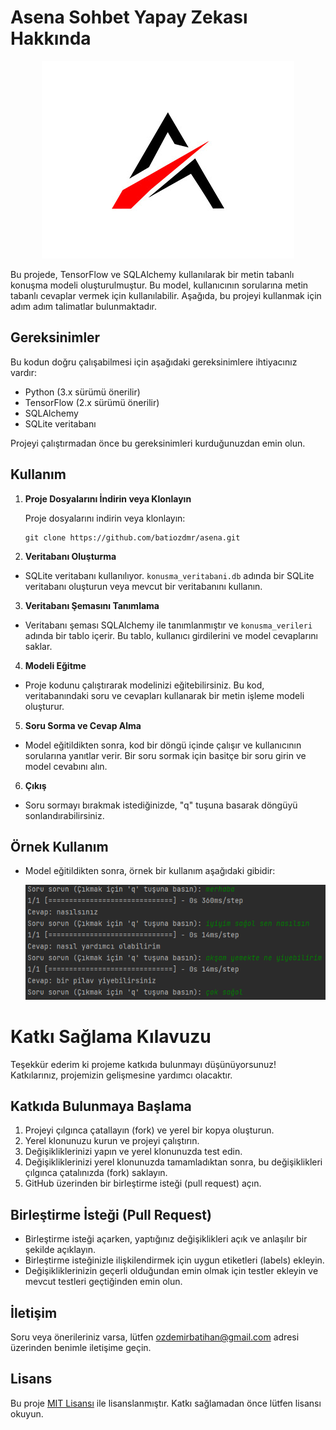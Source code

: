 # Asena Sohbet Yapay Zekası Hakkında
<p align="center">
  <img src="assets/images/logo.jpg">
</p>

Bu projede, TensorFlow ve SQLAlchemy kullanılarak bir metin tabanlı konuşma modeli oluşturulmuştur. Bu model, kullanıcının sorularına metin tabanlı cevaplar vermek için kullanılabilir. Aşağıda, bu projeyi kullanmak için adım adım talimatlar bulunmaktadır.

## Gereksinimler

Bu kodun doğru çalışabilmesi için aşağıdaki gereksinimlere ihtiyacınız vardır:

- Python (3.x sürümü önerilir)
- TensorFlow (2.x sürümü önerilir)
- SQLAlchemy
- SQLite veritabanı

Projeyi çalıştırmadan önce bu gereksinimleri kurduğunuzdan emin olun.

## Kullanım

1. **Proje Dosyalarını İndirin veya Klonlayın**

   Proje dosyalarını indirin veya klonlayın:

   ```shell
   git clone https://github.com/batiozdmr/asena.git
   ```

2. **Veritabanı Oluşturma**

- SQLite veritabanı kullanılıyor. `konusma_veritabani.db` adında bir SQLite veritabanı oluşturun veya mevcut bir veritabanını kullanın.

3. **Veritabanı Şemasını Tanımlama**

- Veritabanı şeması SQLAlchemy ile tanımlanmıştır ve `konusma_verileri` adında bir tablo içerir. Bu tablo, kullanıcı girdilerini ve model cevaplarını saklar.

4. **Modeli Eğitme**

- Proje kodunu çalıştırarak modelinizi eğitebilirsiniz. Bu kod, veritabanındaki soru ve cevapları kullanarak bir metin işleme modeli oluşturur.

5. **Soru Sorma ve Cevap Alma**

- Model eğitildikten sonra, kod bir döngü içinde çalışır ve kullanıcının sorularına yanıtlar verir. Bir soru sormak için basitçe bir soru girin ve model cevabını alın.

6. **Çıkış**

- Soru sormayı bırakmak istediğinizde, "q" tuşuna basarak döngüyü sonlandırabilirsiniz.

## Örnek Kullanım

- Model eğitildikten sonra, örnek bir kullanım aşağıdaki gibidir:
  
  ![Logo](assets/images/test.png)

# Katkı Sağlama Kılavuzu

Teşekkür ederim ki projeme katkıda bulunmayı düşünüyorsunuz! Katkılarınız, projemizin gelişmesine yardımcı olacaktır.

## Katkıda Bulunmaya Başlama

1. Projeyi çılgınca çatallayın (fork) ve yerel bir kopya oluşturun.
2. Yerel klonunuzu kurun ve projeyi çalıştırın.
3. Değişikliklerinizi yapın ve yerel klonunuzda test edin.
4. Değişikliklerinizi yerel klonunuzda tamamladıktan sonra, bu değişiklikleri çılgınca çatalınızda (fork) saklayın.
5. GitHub üzerinden bir birleştirme isteği (pull request) açın.

## Birleştirme İsteği (Pull Request)

- Birleştirme isteği açarken, yaptığınız değişiklikleri açık ve anlaşılır bir şekilde açıklayın.
- Birleştirme isteğinizle ilişkilendirmek için uygun etiketleri (labels) ekleyin.
- Değişikliklerinizin geçerli olduğundan emin olmak için testler ekleyin ve mevcut testleri geçtiğinden emin olun.

## İletişim

Soru veya önerileriniz varsa, lütfen [ozdemirbatihan@gmail.com](mailto:ozdemirbatihan@gmail.com) adresi üzerinden benimle iletişime geçin.

## Lisans

Bu proje [MIT Lisansı](LICENSE) ile lisanslanmıştır. Katkı sağlamadan önce lütfen lisansı okuyun.


